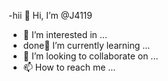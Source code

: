 -hii 👋 Hi, I’m @J4119
- 👀 I’m interested in ...
- done🌱 I’m currently learning ...
- 💞️ I’m looking to collaborate on ...
- 📫 How to reach me ...

<!---
J4119/J4119 is a ✨ special ✨ repository because its `README.md` (this file) appears on your GitHub profile.
You can click the Preview link to take a look at your changes.
--->
